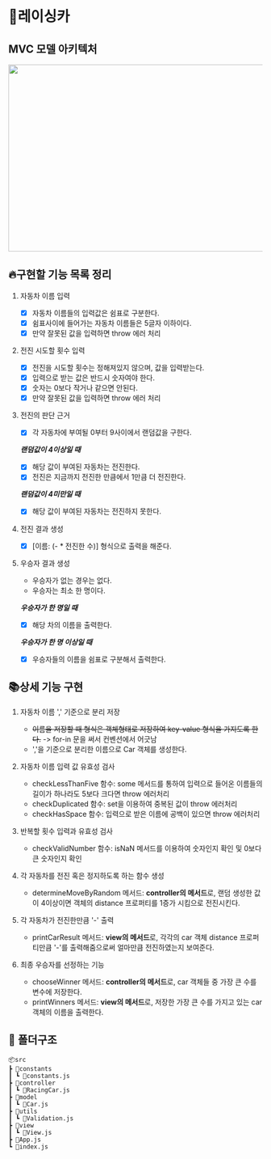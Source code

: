 # 🚗레이싱카 

## MVC 모델 아키텍처

<img src="https://github.com/jungjunhyung99/javascript-racingcar-6/assets/55770796/ce0a593a-9472-4510-8dde-bf3e2f2b4b47" width="600" height="370">

## 🔥구현할 기능 목록 정리

1. 자동차 이름 입력
    - [x] 자동차 이름들의 입력값은 쉼표로 구분한다.
    - [x] 쉼표사이에 들어가는 자동차 이름들은 5글자 이하이다.
    - [x] 만약 잘못된 값을 입력하면 throw 에러 처리

2. 전진 시도할 횟수 입력
    - [x] 전진을 시도할 횟수는 정해져있지 않으며, 값을 입력받는다.
    - [x] 입력으로 받는 값은 반드시 숫자여야 한다.
    - [x] 숫자는 0보다 작거나 같으면 안된다.
    - [x] 만약 잘못된 값을 입력하면 throw 에러 처리

3. 전진의 판단 근거
    - [x] 각 자동차에 부여될 0부터 9사이에서 랜덤값을 구한다.

    __*랜덤값이 4이상일 때*__
    - [x] 해당 값이 부여된 자동차는 전진한다.
    - [x] 전진은 지금까지 전진한 만큼에서 1만큼 더 전진한다.
    
    __*랜덤값이 4미만일 때*__
    - [x] 해당 값이 부여된 자동차는 전진하지 못한다.

4. 전진 결과 생성
    - [x] [이름: (- * 전진한 수)] 형식으로 출력을 해준다.

5. 우승자 결과 생성
    - 우승자가 없는 경우는 없다.
    - 우승자는 최소 한 명이다.

    __*우승자가 한 명일 때*__
    - [x] 해당 차의 이름을 출력한다.
    
    __*우승자가 한 명 이상일 때*__
    - [x] 우승자들의 이름을 쉼표로 구분해서 출력한다.


## 📚상세 기능 구현

1. 자동차 이름 ',' 기준으로 분리 저장
    - ~~이름을 저장할 때 형식은 객체형태로 저장하여 key-value 형식을 가지도록 한다.~~ -> for-in 문을 써서 컨벤션에서 어긋남
    - ','을 기준으로 분리한 이름으로 Car 객체를 생성한다.

2. 자동차 이름 입력 값 유효성 검사
    - checkLessThanFive 함수: some 메서드를 통하여 입력으로 들어온 이름들의 길이가 하나라도 5보다 크다면 throw 에러처리
    - checkDuplicated 함수: set을 이용하여 중복된 값이 throw 에러처리
    - checkHasSpace 함수: 입력으로 받은 이름에 공백이 있으면 throw 에러처리

3. 반복할 횟수 입력과 유효성 검사
    - checkValidNumber 함수: isNaN 메서드를 이용하여 숫자인지 확인 및 0보다 큰 숫자인지 확인

4. 각 자동차를 전진 혹은 정지하도록 하는 함수 생성

    - determineMoveByRandom 메서드: **controller의 메서드**로, 랜덤 생성한 값이 4이상이면 객체의 distance 프로퍼티를 1증가 시킴으로 전진시킨다.

5. 각 자동차가 전진한만큼 '-' 출력
    - printCarResult 메서드: **view의 메서드**로, 각각의 car 객체 distance 프로퍼티만큼 '-'를 출력해줌으로써 얼마만큼 전진하였는지 보여준다.

6. 최종 우승자를 선정하는 기능
    - chooseWinner 메서드: **controller의 메서드**로, car 객체들 중 가장 큰 수를 변수에 저장한다.
    - printWinners 메서드: **view의 메서드**로, 저장한 가장 큰 수를 가지고 있는 car 객체의 이름을 출력한다.

## 📁 폴더구조

    📦src
    ┣ 📂constants
    ┃ ┗ 📜constants.js
    ┣ 📂controller
    ┃ ┗ 📜RacingCar.js
    ┣ 📂model
    ┃ ┗ 📜Car.js
    ┣ 📂utils
    ┃ ┗ 📜Validation.js
    ┣ 📂view
    ┃ ┗ 📜View.js
    ┣ 📜App.js
    ┗ 📜index.js